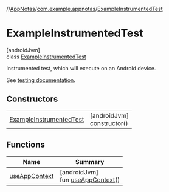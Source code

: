 //[AppNotas](../../../index.md)/[com.example.appnotas](../index.md)/[ExampleInstrumentedTest](index.md)

# ExampleInstrumentedTest

[androidJvm]\
class [ExampleInstrumentedTest](index.md)

Instrumented test, which will execute on an Android device.

See [testing documentation](http://d.android.com/tools/testing).

## Constructors

| | |
|---|---|
| [ExampleInstrumentedTest](-example-instrumented-test.md) | [androidJvm]<br>constructor() |

## Functions

| Name | Summary |
|---|---|
| [useAppContext](use-app-context.md) | [androidJvm]<br>fun [useAppContext](use-app-context.md)() |
